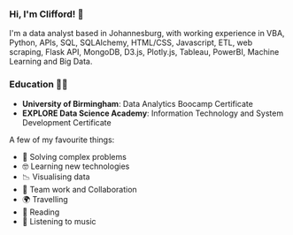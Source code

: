 ### Hi, I'm Clifford! 👋

I'm a data analyst based in Johannesburg, with working experience in VBA, Python, APIs, SQL, SQLAlchemy, HTML/CSS, Javascript, ETL, web scraping, Flask API, MongoDB, D3.js, Plotly.js, Tableau, PowerBI, Machine Learning and Big Data.  

### Education 👨‍🎓

* **University of Birmingham**: Data Analytics Boocamp Certificate
* **EXPLORE Data Science Academy**: Information Technology and System Development Certificate   


A few of my favourite things:


- 🤔 Solving complex problems
- 🤓 Learning new technologies
- 📉 Visualising data
- 👯 Team work and Collaboration
- 🌍 Travelling
- 📖 Reading
- 🎵 Listening to music


